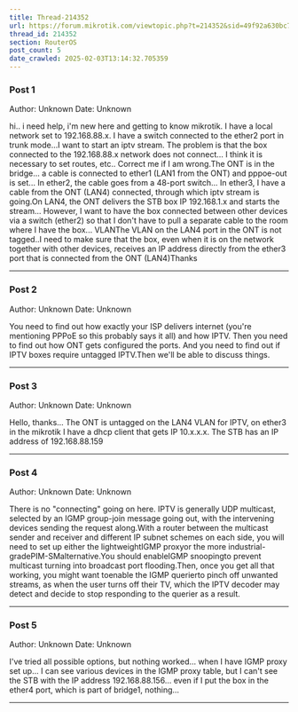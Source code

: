 ```yaml
---
title: Thread-214352
url: https://forum.mikrotik.com/viewtopic.php?t=214352&sid=49f92a630bc7970d8ca50523be880e8f
thread_id: 214352
section: RouterOS
post_count: 5
date_crawled: 2025-02-03T13:14:32.705359
---
```


### Post 1
Author: Unknown
Date: Unknown

hi.. i need help, i'm new here and getting to know mikrotik. I have a local network set to 192.168.88.x. I have a switch connected to the ether2 port in trunk mode...I want to start an iptv stream. The problem is that the box connected to the 192.168.88.x network does not connect... I think it is necessary to set routes, etc.. Correct me if I am wrong.The ONT is in the bridge... a cable is connected to ether1 (LAN1 from the ONT) and pppoe-out is set... In ether2, the cable goes from a 48-port switch... In ether3, I have a cable from the ONT (LAN4) connected, through which iptv stream is going.On LAN4, the ONT delivers the STB box IP 192.168.1.x and starts the stream... However, I want to have the box connected between other devices via a switch (ether2) so that I don't have to pull a separate cable to the room where I have the box... VLANThe VLAN on the LAN4 port in the ONT is not tagged..I need to make sure that the box, even when it is on the network together with other devices, receives an IP address directly from the ether3 port that is connected from the ONT (LAN4)Thanks

---
### Post 2
Author: Unknown
Date: Unknown

You need to find out how exactly your ISP delivers internet (you're mentioning PPPoE so this probably says it all) and how IPTV. Then you need to find out how ONT gets configured the ports. And you need to find out if IPTV boxes require untagged IPTV.Then we'll be able to discuss things.

---
### Post 3
Author: Unknown
Date: Unknown

Hello, thanks... The ONT is untagged on the LAN4 VLAN for IPTV, on ether3 in the mikrotik I have a dhcp client that gets IP 10.x.x.x. The STB has an IP address of 192.168.88.159

---
### Post 4
Author: Unknown
Date: Unknown

There is no "connecting" going on here. IPTV is generally UDP multicast, selected by an IGMP group-join message going out, with the intervening devices sending the request along.With a router between the multicast sender and receiver and different IP subnet schemes on each side, you will need to set up either the lightweightIGMP proxyor the more industrial-gradePIM-SMalternative.You should enableIGMP snoopingto prevent multicast turning into broadcast port flooding.Then, once you get all that working, you might want toenable the IGMP querierto pinch off unwanted streams, as when the user turns off their TV, which the IPTV decoder may detect and decide to stop responding to the querier as a result.

---
### Post 5
Author: Unknown
Date: Unknown

I've tried all possible options, but nothing worked... when I have IGMP proxy set up... I can see various devices in the IGMP proxy table, but I can't see the STB with the IP address 192.168.88.156... even if I put the box in the ether4 port, which is part of bridge1, nothing...

---
